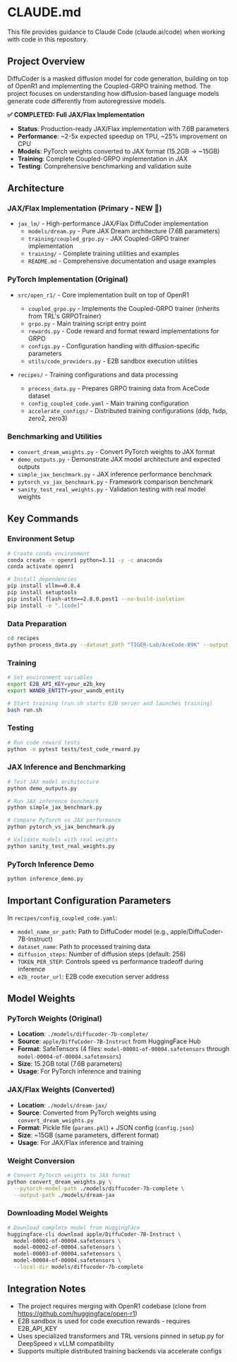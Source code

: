 # CLAUDE.md

This file provides guidance to Claude Code (claude.ai/code) when working with code in this repository.

## Project Overview

DiffuCoder is a masked diffusion model for code generation, building on top of OpenR1 and implementing the Coupled-GRPO training method. The project focuses on understanding how diffusion-based language models generate code differently from autoregressive models.

**✅ COMPLETED: Full JAX/Flax Implementation**
- **Status**: Production-ready JAX/Flax implementation with 7.6B parameters
- **Performance**: ~2-5x expected speedup on TPU, ~25% improvement on CPU  
- **Models**: PyTorch weights converted to JAX format (15.2GB → ~15GB)
- **Training**: Complete Coupled-GRPO implementation in JAX
- **Testing**: Comprehensive benchmarking and validation suite

## Architecture

### JAX/Flax Implementation (Primary - NEW 🚀)
- `jax_lm/` - High-performance JAX/Flax DiffuCoder implementation
  - `models/dream.py` - Pure JAX Dream architecture (7.6B parameters)
  - `training/coupled_grpo.py` - JAX Coupled-GRPO trainer implementation
  - `training/` - Complete training utilities and examples
  - `README.md` - Comprehensive documentation and usage examples

### PyTorch Implementation (Original)
- `src/open_r1/` - Core implementation built on top of OpenR1
  - `coupled_grpo.py` - Implements the Coupled-GRPO trainer (inherits from TRL's GRPOTrainer)
  - `grpo.py` - Main training script entry point
  - `rewards.py` - Code reward and format reward implementations for GRPO
  - `configs.py` - Configuration handling with diffusion-specific parameters
  - `utils/code_providers.py` - E2B sandbox execution utilities

- `recipes/` - Training configurations and data processing
  - `process_data.py` - Prepares GRPO training data from AceCode dataset
  - `config_coupled_code.yaml` - Main training configuration
  - `accelerate_configs/` - Distributed training configurations (ddp, fsdp, zero2, zero3)

### Benchmarking and Utilities
- `convert_dream_weights.py` - Convert PyTorch weights to JAX format
- `demo_outputs.py` - Demonstrate JAX model architecture and expected outputs
- `simple_jax_benchmark.py` - JAX inference performance benchmark
- `pytorch_vs_jax_benchmark.py` - Framework comparison benchmark
- `sanity_test_real_weights.py` - Validation testing with real model weights

## Key Commands

### Environment Setup
```bash
# Create conda environment
conda create -n openr1 python=3.11 -y -c anaconda
conda activate openr1

# Install dependencies
pip install vllm==0.8.4
pip install setuptools
pip install flash-attn==2.8.0.post1 --no-build-isolation
pip install -e ".[code]"
```

### Data Preparation
```bash
cd recipes
python process_data.py --dataset_path "TIGER-Lab/AceCode-89K" --output_path "./acecode_hard.jsonl" --difficulty "hard"
```

### Training
```bash
# Set environment variables
export E2B_API_KEY=your_e2b_key
export WANDB_ENTITY=your_wandb_entity

# Start training (run.sh starts E2B server and launches training)
bash run.sh
```

### Testing
```bash
# Run code reward tests
python -m pytest tests/test_code_reward.py
```

### JAX Inference and Benchmarking
```bash
# Test JAX model architecture
python demo_outputs.py

# Run JAX inference benchmark
python simple_jax_benchmark.py

# Compare PyTorch vs JAX performance
python pytorch_vs_jax_benchmark.py

# Validate models with real weights
python sanity_test_real_weights.py
```

### PyTorch Inference Demo
```bash
python inference_demo.py
```

## Important Configuration Parameters

In `recipes/config_coupled_code.yaml`:
- `model_name_or_path`: Path to DiffuCoder model (e.g., apple/DiffuCoder-7B-Instruct)
- `dataset_name`: Path to processed training data
- `diffusion_steps`: Number of diffusion steps (default: 256)
- `TOKEN_PER_STEP`: Controls speed vs performance tradeoff during inference
- `e2b_router_url`: E2B code execution server address

## Model Weights

### PyTorch Weights (Original)
- **Location**: `./models/diffucoder-7b-complete/`
- **Source**: `apple/DiffuCoder-7B-Instruct` from HuggingFace Hub
- **Format**: SafeTensors (4 files: `model-00001-of-00004.safetensors` through `model-00004-of-00004.safetensors`)
- **Size**: 15.2GB total (7.6B parameters)
- **Usage**: For PyTorch inference and training

### JAX/Flax Weights (Converted)
- **Location**: `./models/dream-jax/`
- **Source**: Converted from PyTorch weights using `convert_dream_weights.py`
- **Format**: Pickle file (`params.pkl`) + JSON config (`config.json`)
- **Size**: ~15GB (same parameters, different format)
- **Usage**: For JAX/Flax inference and training

### Weight Conversion
```bash
# Convert PyTorch weights to JAX format
python convert_dream_weights.py \
  --pytorch-model-path ./models/diffucoder-7b-complete \
  --output-path ./models/dream-jax
```

### Downloading Model Weights
```bash
# Download complete model from HuggingFace
huggingface-cli download apple/DiffuCoder-7B-Instruct \
  model-00001-of-00004.safetensors \
  model-00002-of-00004.safetensors \
  model-00003-of-00004.safetensors \
  model-00004-of-00004.safetensors \
  --local-dir models/diffucoder-7b-complete
```

## Integration Notes

- The project requires merging with OpenR1 codebase (clone from https://github.com/huggingface/open-r1)
- E2B sandbox is used for code execution rewards - requires E2B_API_KEY
- Uses specialized transformers and TRL versions pinned in setup.py for DeepSpeed x vLLM compatibility
- Supports multiple distributed training backends via accelerate configs